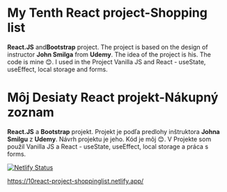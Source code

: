   <h1>My Tenth React project-Shopping list</h1>
 <p><strong>React.JS</strong> and<strong>Bootstrap</strong> project. The project is based on the design of instructor <strong>John Smilga</strong> from <strong>Udemy</strong>.
           The idea of the project is his. The code is mine 😊. I used in the Project Vanilla JS and React - useState, useEffect, local storage and forms. 
        </p>
 
 
 
 <h1>Môj Desiaty React projekt-Nákupný zoznam</h1>
  <p><strong>React.JS</strong> a <strong>Bootstrap</strong> projekt. Projekt je podľa predlohy inštruktora <strong>Johna Smilgu</strong> z <strong>Udemy</strong>.
          Návrh projektu je jeho. Kód je môj 😊. V Projekte som použil Vanilla
          JS a React - useState, useEffect, local storage a práca s forms.
        </p>

[![Netlify Status](https://api.netlify.com/api/v1/badges/0af9203b-3932-47b2-80af-474d1cfc1557/deploy-status)](https://app.netlify.com/sites/10react-project-shoppinglist/deploys)

https://10react-project-shoppinglist.netlify.app/
